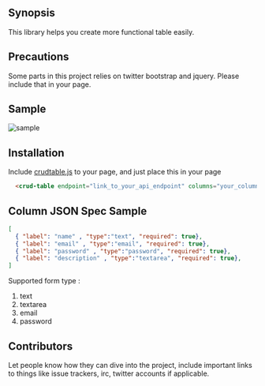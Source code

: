 ## Synopsis

This library helps you create more functional table easily.

## Precautions

Some parts in this project relies on twitter bootstrap and jquery. Please include that in your page.

## Sample

![sample](https://github.com/heruujoko/crudtable/blob/master/sample.gif)

## Installation

Include [crudtable.js](https://github.com/heruujoko/crudtable/blob/master/dist/crudtable.js) to your page, and just place this in your page

```html
  <crud-table endpoint="link_to_your_api_endpoint" columns="your_column_json_spec"></crud-table>
```

## Column JSON Spec Sample

```json
[
  { "label": "name" , "type":"text", "required": true},
  { "label": "email" , "type":"email", "required": true},
  { "label": "password" , "type":"password", "required": true},
  { "label": "description" , "type":"textarea", "required": true},
]
```    

Supported form type :
1. text
2. textarea
3. email
4. password

## Contributors

Let people know how they can dive into the project, include important links to things like issue trackers, irc, twitter accounts if applicable.
